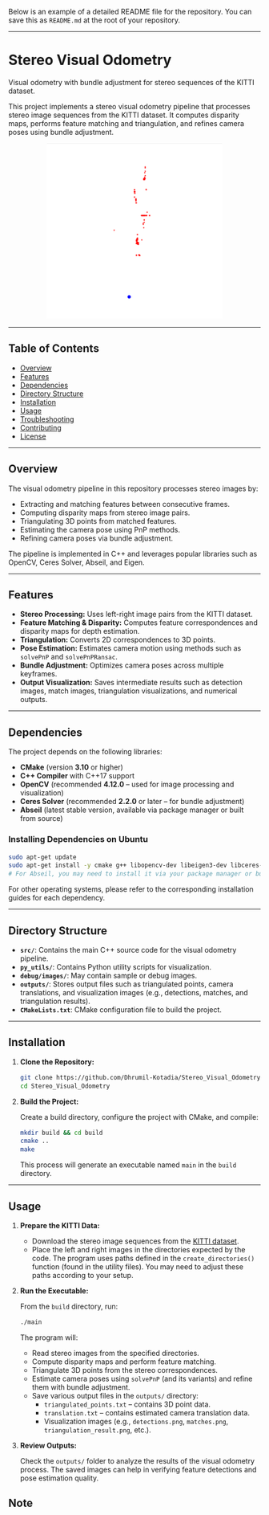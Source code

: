 Below is an example of a detailed README file for the repository. You can save this as `README.md` at the root of your repository.

---

# Stereo Visual Odometry

Visual odometry with bundle adjustment for stereo sequences of the KITTI dataset.

This project implements a stereo visual odometry pipeline that processes stereo image sequences from the KITTI dataset. It computes disparity maps, performs feature matching and triangulation, and refines camera poses using bundle adjustment.

<p align="center">
 <img src="outputs/odometry_cropped.gif" width = "350"/>
</p>

---

## Table of Contents

- [Overview](#overview)
- [Features](#features)
- [Dependencies](#dependencies)
- [Directory Structure](#directory-structure)
- [Installation](#installation)
- [Usage](#usage)
- [Troubleshooting](#troubleshooting)
- [Contributing](#contributing)
- [License](#license)

---

## Overview

The visual odometry pipeline in this repository processes stereo images by:
- Extracting and matching features between consecutive frames.
- Computing disparity maps from stereo image pairs.
- Triangulating 3D points from matched features.
- Estimating the camera pose using PnP methods.
- Refining camera poses via bundle adjustment.

The pipeline is implemented in C++ and leverages popular libraries such as OpenCV, Ceres Solver, Abseil, and Eigen.

---

## Features

- **Stereo Processing:** Uses left-right image pairs from the KITTI dataset.
- **Feature Matching & Disparity:** Computes feature correspondences and disparity maps for depth estimation.
- **Triangulation:** Converts 2D correspondences to 3D points.
- **Pose Estimation:** Estimates camera motion using methods such as `solvePnP` and `solvePnPRansac`.
- **Bundle Adjustment:** Optimizes camera poses across multiple keyframes.
- **Output Visualization:** Saves intermediate results such as detection images, match images, triangulation visualizations, and numerical outputs.

---

## Dependencies

The project depends on the following libraries:

- **CMake** (version **3.10** or higher)
- **C++ Compiler** with C++17 support
- **OpenCV** (recommended **4.12.0** – used for image processing and visualization)
- **Ceres Solver** (recommended **2.2.0** or later – for bundle adjustment)
- **Abseil** (latest stable version, available via package manager or built from source)

### Installing Dependencies on Ubuntu

```bash
sudo apt-get update
sudo apt-get install -y cmake g++ libopencv-dev libeigen3-dev libceres-dev libgtest-dev
# For Abseil, you may need to install it via your package manager or build from source.
```

For other operating systems, please refer to the corresponding installation guides for each dependency.

---

## Directory Structure

- **`src/`**: Contains the main C++ source code for the visual odometry pipeline.
- **`py_utils/`**: Contains Python utility scripts for visualization.
- **`debug/images/`**: May contain sample or debug images.
- **`outputs/`**: Stores output files such as triangulated points, camera translations, and visualization images (e.g., detections, matches, and triangulation results).
- **`CMakeLists.txt`**: CMake configuration file to build the project.

---

## Installation

1. **Clone the Repository:**

   ```bash
   git clone https://github.com/Dhrumil-Kotadia/Stereo_Visual_Odometry.git
   cd Stereo_Visual_Odometry
   ```

2. **Build the Project:**

   Create a build directory, configure the project with CMake, and compile:

   ```bash
   mkdir build && cd build
   cmake ..
   make
   ```

   This process will generate an executable named `main` in the `build` directory.

---

## Usage

1. **Prepare the KITTI Data:**

   - Download the stereo image sequences from the [KITTI dataset](http://www.cvlibs.net/datasets/kitti/).
   - Place the left and right images in the directories expected by the code. The program uses paths defined in the `create_directories()` function (found in the utility files). You may need to adjust these paths according to your setup.

2. **Run the Executable:**

   From the `build` directory, run:

   ```bash
   ./main
   ```

   The program will:
   - Read stereo images from the specified directories.
   - Compute disparity maps and perform feature matching.
   - Triangulate 3D points from the stereo correspondences.
   - Estimate camera poses using `solvePnP` (and its variants) and refine them with bundle adjustment.
   - Save various output files in the `outputs/` directory:
     - `triangulated_points.txt` – contains 3D point data.
     - `translation.txt` – contains estimated camera translation data.
     - Visualization images (e.g., `detections.png`, `matches.png`, `triangulation_result.png`, etc.).

3. **Review Outputs:**

   Check the `outputs/` folder to analyze the results of the visual odometry process. The saved images can help in verifying feature detections and pose estimation quality.

## Note